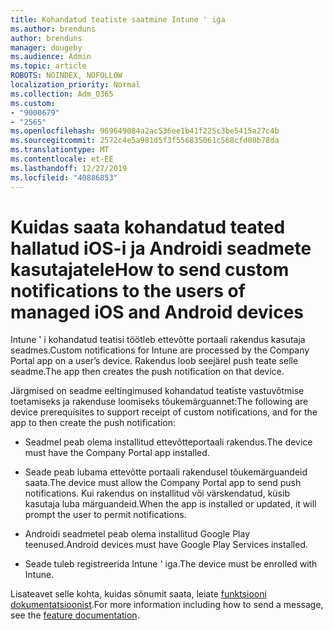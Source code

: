 ```yaml
---
title: Kohandatud teatiste saatmine Intune ' iga
ms.author: brenduns
author: brenduns
manager: dougeby
ms.audience: Admin
ms.topic: article
ROBOTS: NOINDEX, NOFOLLOW
localization_priority: Normal
ms.collection: Adm_O365
ms.custom:
- "9000679"
- "2565"
ms.openlocfilehash: 969649084a2ac536ee1b41f225c3be5415a27c4b
ms.sourcegitcommit: 2572c4e5a981d5f3f556835061c568cfd08b78da
ms.translationtype: MT
ms.contentlocale: et-EE
ms.lasthandoff: 12/27/2019
ms.locfileid: "40886853"
---
```

# <a name="how-to-send-custom-notifications-to-the-users-of-managed-ios-and-android-devices"></a><span data-ttu-id="debf3-102">Kuidas saata kohandatud teated hallatud iOS-i ja Androidi seadmete kasutajatele</span><span class="sxs-lookup"><span data-stu-id="debf3-102">How to send custom notifications to the users of managed iOS and Android devices</span></span>

<span data-ttu-id="debf3-103">Intune ' i kohandatud teatisi töötleb ettevõtte portaali rakendus kasutaja seadmes.</span><span class="sxs-lookup"><span data-stu-id="debf3-103">Custom notifications for Intune are processed by the Company Portal app on a user’s device.</span></span> <span data-ttu-id="debf3-104">Rakendus loob seejärel push teate selle seadme.</span><span class="sxs-lookup"><span data-stu-id="debf3-104">The app then creates the push notification on that device.</span></span>

<span data-ttu-id="debf3-105">Järgmised on seadme eeltingimused kohandatud teatiste vastuvõtmise toetamiseks ja rakenduse loomiseks tõukemärguannet:</span><span class="sxs-lookup"><span data-stu-id="debf3-105">The following are device prerequisites to support receipt of custom notifications, and for the app to then create the push notification:</span></span>

- <span data-ttu-id="debf3-106">Seadmel peab olema installitud ettevõtteportaali rakendus.</span><span class="sxs-lookup"><span data-stu-id="debf3-106">The device must have the Company Portal app installed.</span></span>  

- <span data-ttu-id="debf3-107">Seade peab lubama ettevõtte portaali rakendusel tõukemärguandeid saata.</span><span class="sxs-lookup"><span data-stu-id="debf3-107">The device must allow the Company Portal app to send push notifications.</span></span> <span data-ttu-id="debf3-108">Kui rakendus on installitud või värskendatud, küsib kasutaja luba märguandeid.</span><span class="sxs-lookup"><span data-stu-id="debf3-108">When the app is installed or updated, it will prompt the user to permit notifications.</span></span>

- <span data-ttu-id="debf3-109">Androidi seadmetel peab olema installitud Google Play teenused.</span><span class="sxs-lookup"><span data-stu-id="debf3-109">Android devices must have Google Play Services installed.</span></span>

- <span data-ttu-id="debf3-110">Seade tuleb registreerida Intune ' iga.</span><span class="sxs-lookup"><span data-stu-id="debf3-110">The device must be enrolled with Intune.</span></span>

<span data-ttu-id="debf3-111">Lisateavet selle kohta, kuidas sõnumit saata, leiate [funktsiooni dokumentatsioonist](https://docs.microsoft.com/intune/custom-notifications).</span><span class="sxs-lookup"><span data-stu-id="debf3-111">For more information including how to send a message, see the [feature documentation](https://docs.microsoft.com/intune/custom-notifications).</span></span>
